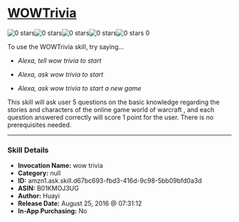 # [WOWTrivia](http://alexa.amazon.com/#skills/amzn1.ask.skill.d67bc693-fbd3-416d-9c98-5bb09bfd0a3d)
![0 stars](../../images/ic_star_border_black_18dp_1x.png)![0 stars](../../images/ic_star_border_black_18dp_1x.png)![0 stars](../../images/ic_star_border_black_18dp_1x.png)![0 stars](../../images/ic_star_border_black_18dp_1x.png)![0 stars](../../images/ic_star_border_black_18dp_1x.png) 0

To use the WOWTrivia skill, try saying...

* *Alexa, tell wow trivia to start*

* *Alexa, ask wow trivia to start*

* *Alexa, ask wow trivia to start a new game*

This skill will ask user 5 questions on the basic knowledge regarding the stories and characters of the online game world of warcraft , and each question answered correctly will score 1 point for the user. There is no prerequisites needed.

***

### Skill Details

* **Invocation Name:** wow trivia
* **Category:** null
* **ID:** amzn1.ask.skill.d67bc693-fbd3-416d-9c98-5bb09bfd0a3d
* **ASIN:** B01KMOJ3UG
* **Author:** Huayi
* **Release Date:** August 25, 2016 @ 07:31:12
* **In-App Purchasing:** No

